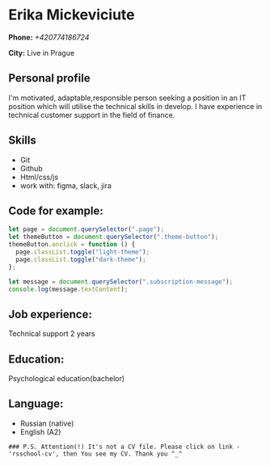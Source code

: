 # Erika Mickeviciute

**Phone:** _+420774186724_

**City:** Live in Prague

## Personal profile

I'm motivated, adaptable,responsible person seeking a position in an IT position which will utilise the technical skills in develop. I have experience in technical customer support in the field of finance.

## Skills

- Git
- Github
- Html/css/js
- work with: figma, slack, jira

## Code for example:

```javascript
let page = document.querySelector(".page");
let themeButton = document.querySelector(".theme-button");
themeButton.onclick = function () {
  page.classList.toggle("light-theme");
  page.classList.toggle("dark-theme");
};

let message = document.querySelector(".subscription-message");
console.log(message.textContent);
```

## Job experience:

Technical support 2 years

## Education:

Psychological education(bachelor)

## Language:

- Russian (native)
- English (A2)

```
### P.S. Attention(!) It's not a CV file. Please click on link - 'rsschool-cv', then You see my CV. Thank you ^_^

```
